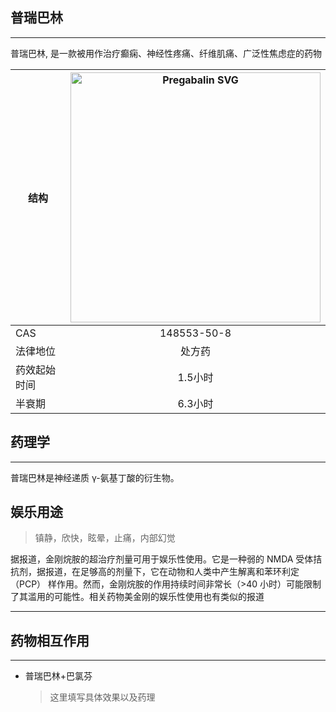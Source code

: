 ## 普瑞巴林

---

普瑞巴林, 是一款被用作治疗癫痫、神经性疼痛、纤维肌痛、广泛性焦虑症的药物

| 结构 | <img src="https://upload.wikimedia.org/wikipedia/commons/3/3c/Pregabalin.svg" alt="Pregabalin SVG" width="400"> |
| ----------- | :-----------: |
| CAS | 148553-50-8 |
| 法律地位 | 处方药 |
| 药效起始时间 | 1.5小时 |
| 半衰期 | 6.3小时 |

## 药理学

---

普瑞巴林是神经递质 γ-氨基丁酸的衍生物。

## 娱乐用途

> 镇静，欣快，眩晕，止痛，内部幻觉

据报道，金刚烷胺的超治疗剂量可用于娱乐性使用。它是一种弱的 NMDA 受体拮抗剂，据报道，在足够高的剂量下，它在动物和人类中产生解离和苯环利定 （PCP） 样作用。然而，金刚烷胺的作用持续时间非常长（>40 小时）可能限制了其滥用的可能性。相关药物美金刚的娱乐性使用也有类似的报道


---

## 药物相互作用

---

* 普瑞巴林+巴氯芬
  > 这里填写具体效果以及药理

